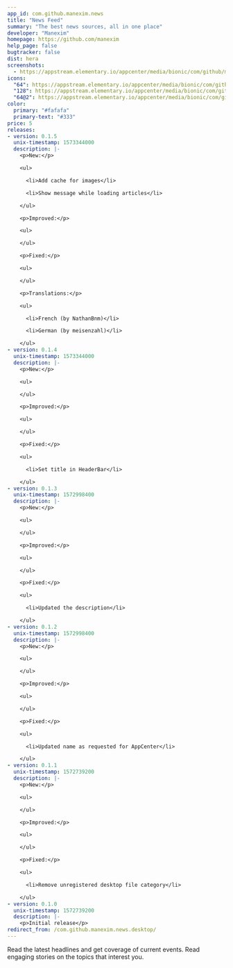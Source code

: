 ```yaml
---
app_id: com.github.manexim.news
title: "News Feed"
summary: "The best news sources, all in one place"
developer: "Manexim"
homepage: https://github.com/manexim
help_page: false
bugtracker: false
dist: hera
screenshots:
  - https://appstream.elementary.io/appcenter/media/bionic/com/github/manexim.news/C3E4286A3C0CEB99CBBFA79538830EBB/screenshots/image-1_orig.png
icons:
  "64": https://appstream.elementary.io/appcenter/media/bionic/com/github/manexim.news/C3E4286A3C0CEB99CBBFA79538830EBB/icons/64x64/com.github.manexim.news_com.github.manexim.news.png
  "128": https://appstream.elementary.io/appcenter/media/bionic/com/github/manexim.news/C3E4286A3C0CEB99CBBFA79538830EBB/icons/128x128/com.github.manexim.news_com.github.manexim.news.png
  "64@2": https://appstream.elementary.io/appcenter/media/bionic/com/github/manexim.news/C3E4286A3C0CEB99CBBFA79538830EBB/icons/64x64@2/com.github.manexim.news_com.github.manexim.news.png
color:
  primary: "#fafafa"
  primary-text: "#333"
price: 5
releases:
- version: 0.1.5
  unix-timestamp: 1573344000
  description: |-
    <p>New:</p>

    <ul>

      <li>Add cache for images</li>

      <li>Show message while loading articles</li>

    </ul>

    <p>Improved:</p>

    <ul>

    </ul>

    <p>Fixed:</p>

    <ul>

    </ul>

    <p>Translations:</p>

    <ul>

      <li>French (by NathanBnm)</li>

      <li>German (by meisenzahl)</li>

    </ul>
- version: 0.1.4
  unix-timestamp: 1573344000
  description: |-
    <p>New:</p>

    <ul>

    </ul>

    <p>Improved:</p>

    <ul>

    </ul>

    <p>Fixed:</p>

    <ul>

      <li>Set title in HeaderBar</li>

    </ul>
- version: 0.1.3
  unix-timestamp: 1572998400
  description: |-
    <p>New:</p>

    <ul>

    </ul>

    <p>Improved:</p>

    <ul>

    </ul>

    <p>Fixed:</p>

    <ul>

      <li>Updated the description</li>

    </ul>
- version: 0.1.2
  unix-timestamp: 1572998400
  description: |-
    <p>New:</p>

    <ul>

    </ul>

    <p>Improved:</p>

    <ul>

    </ul>

    <p>Fixed:</p>

    <ul>

      <li>Updated name as requested for AppCenter</li>

    </ul>
- version: 0.1.1
  unix-timestamp: 1572739200
  description: |-
    <p>New:</p>

    <ul>

    </ul>

    <p>Improved:</p>

    <ul>

    </ul>

    <p>Fixed:</p>

    <ul>

      <li>Remove unregistered desktop file category</li>

    </ul>
- version: 0.1.0
  unix-timestamp: 1572739200
  description: |-
    <p>Initial release</p>
redirect_from: /com.github.manexim.news.desktop/
---
```


<p>Read the latest headlines and get coverage of current events. Read engaging stories on the topics that interest you.</p>